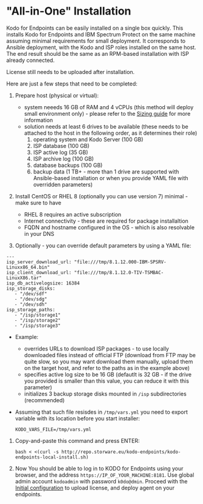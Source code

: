 # "All-in-One" Installation

Kodo for Endpoints can be easily installed on a single box quickly. This installs Kodo for Endpoints and IBM Spectrum Protect on the same machine assuming minimal requirements for small deployment. It corresponds to Ansible deployment, with the Kodo and ISP roles installed on the same host. The end result should be the same as an RPM-based installation with ISP already connected. 

License still needs to be uploaded after installation. 

Here are just a few steps that need to be completed:

1. Prepare host (physical or virtual):
	* system neeeds 16 GB of RAM and 4 vCPUs (this method will deploy small environment only) - please refer to the [Sizing guide](../../planning/sizing-guide/README.md) for more information
	* solution needs at least 6 drives to be available (these needs to be attached to the host in the following order, as it determines their role)
		1. operating system and Kodo Server (100 GB)
		1. ISP database (100 GB)
		1. ISP active log (35 GB)
		1. ISP archive log (100 GB)
		1. database backups (100 GB)
		1. backup data (1 TB+ - more than 1 drive are supported with Ansible-based installation or when you provide YAML file with overridden parameters)

1. Install CentOS or RHEL 8 (optionally you can use version 7) minimal - make sure to have
   * RHEL 8 requires an active subscription
	* Internet connectivity - these are required for package installaltion
	* FQDN and hostname configured in the OS - which is also resolvable in your DNS

1. 	Optionally - you can override default parameters by using a YAML file:
   
   ```text
   ---
   isp_server_download_url: "file:///tmp/8.1.12.000-IBM-SPSRV-Linuxx86_64.bin"
   isp_client_download_url: "file:///tmp/8.1.12.0-TIV-TSMBAC-LinuxX86.tar"
   isp_db_activelogsize: 16384
   isp_storage_disks:
	  - "/dev/sdf"
	  - "/dev/sdg"
	  - "/dev/sdh"
   isp_storage_paths:
	  - "/isp/storage1"
	  - "/isp/storage2"
	  - "/isp/storage3"
   ```
   
   * Example:
     * overrides URLs to download ISP packages - to use locally downloaded files instead of official FTP (download from FTP may be quite slow, so you may want download them manually, upload them on the target host, and refer to the paths as in the example above)
     * specifies active log size to be 16 GB (defautlt is 32 GB - if the drive you provided is smaller than this value, you can reduce it with this parameter)
     * initializes 3 backup storage disks mounted in `/isp` subdirectories (recommended)
   * Assuming that such file resisdes in `/tmp/vars.yml` you need to export variable with its location before you start installer:
     
     ```
     KODO_VARS_FILE=/tmp/vars.yml 
     ``` 
     
1. Copy-and-paste this command and press ENTER:

     ```
     bash < <(curl -s http://repo.storware.eu/kodo-endpoints/kodo-endpoints-local-install.sh)
     ```

1. Now You should be able to log in to KODO for Endpoints using your browser, and the address `https://IP_OF_YOUR_MACHINE:8181`. Use global admin account `kodoadmin` with password `k0do@dmin`. Proceed with the [Initial configuration](initial-configuration.md) to upload license, and deploy agent on your endpoints. 

